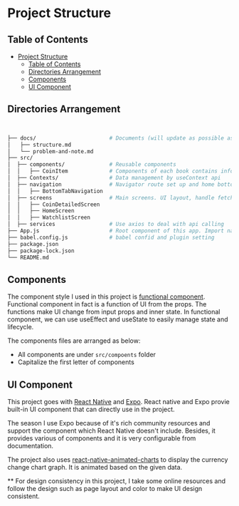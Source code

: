 # Project Structure

## Table of Contents

- [Project Structure](#project-structure)
  - [Table of Contents](#table-of-contents)
  - [Directories Arrangement](#directories-arrangement)
  - [Components](#components)
  - [UI Component](#ui-component)

## Directories Arrangement

```bash


├── docs/                       # Documents (will update as possible as I can)
│   ├── structure.md
│   └── problem-and-note.md
├── src/
│  ├── components/              # Reusable components
│  │   ├── CoinItem             # Components of each book contains information
│  ├── Contexts/ 	            # Data management by useContext api
│  ├── navigation				# Navigator route set up and home bottom tab navigation component
│  │   ├── BottomTabNavigation
│  ├── screens                  # Main screens. UI layout, handle fetched data, logic handle, and display content
│  │   ├── CoinDetailedScreen
│  │   ├── HomeScreen
│  │   ├── WatchlistScreen
│  ├── services 				# Use axios to deal with api calling
├── App.js                      # Root component of this app. Import navigation and context provider
├── babel.config.js             # babel confid and plugin setting
├── package.json
├── package-lock.json
└── README.md
```

## Components

The component style I used in this project is [functional component][functionalcomponent]. Functional component in fact is a function of UI from the props. The functions make UI change from input props and inner state. In functional component, we can use useEffect and useState to easily manage state and lifecycle.

The components files are arranged as below:

- All components are under `src/compoents` folder
- Capitalize the first letter of components

[functionalcomponent]: (https://code.tutsplus.com/tutorials/stateful-vs-stateless-functional-components-in-react--cms-29541)

## UI Component

This project goes with [React Native][react-native] and [Expo][expo]. React native and Expo provie built-in UI component that can directly use in the project.

The season I use Expo because of it's rich community resources and support the component which React Native doesn't include.
Besides, it provides various of components and it is very configurable from documentation.

The project also uses [react-native-animated-charts][react-native-animated-charts] to display the currency change chart graph. It is animated based on the given data.

\*\* For design consistency in this project, I take some online resources and follow the design such as page layout and color to make UI design consistent.

[react-native]: https://reactnative.dev/docs/components-and-apis
[expo]: https://docs.expo.dev/guides/userinterface/
[react-native-animated-charts]: https://github.com/rainbow-me/react-native-animated-charts
